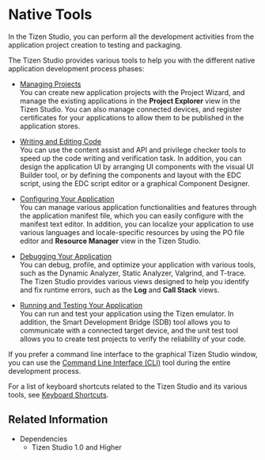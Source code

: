 # Native Tools

In the Tizen Studio, you can perform all the development activities from the application project creation to testing and packaging.

The Tizen Studio provides various tools to help you with the different native application development process phases:

- [Managing Projects](cover-project-mgmt.md)  
You can create new application projects with the Project Wizard, and manage the existing applications in the **Project Explorer** view in the Tizen Studio. You can also manage connected devices, and register certificates for your applications to allow them to be published in the application stores.

- [Writing and Editing Code](cover-code.md)  
You can use the content assist and API and privilege checker tools to speed up the code writing and verification task. In addition, you can design the application UI by arranging UI components with the visual UI Builder tool, or by defining the components and layout with the EDC script, using the EDC script editor or a graphical Component Designer.

- [Configuring Your Application](cover-configure.md)  
You can manage various application functionalities and features through the application manifest file, which you can easily configure with the manifest text editor. In addition, you can localize your application to use various languages and locale-specific resources by using the PO file editor and **Resource Manager** view in the Tizen Studio.

- [Debugging Your Application](cover-debug.md)  
You can debug, profile, and optimize your application with various tools, such as the Dynamic Analyzer, Static Analyzer, Valgrind, and T-trace. The Tizen Studio provides various views designed to help you identify and fix runtime errors, such as the **Log** and **Call Stack** views.

- [Running and Testing Your Application](cover-run-test.md)  
You can run and test your application using the Tizen emulator. In addition, the Smart Development Bridge (SDB) tool allows you to communicate with a connected target device, and the unit test tool allows you to create test projects to verify the reliability of your code.

If you prefer a command line interface to the graphical Tizen Studio window, you can use the [Command Line Interface (CLI)](../common-tools/command-line-interface.md) tool during the entire development process.

For a list of keyboard shortcuts related to the Tizen Studio and its various tools, see [Keyboard Shortcuts](../common-tools/keyboard-shortcuts.md).

## Related Information
* Dependencies
  - Tizen Studio 1.0 and Higher
